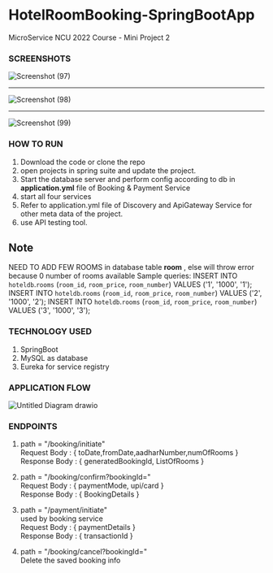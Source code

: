 # HotelRoomBooking-SpringBootApp
 MicroService NCU 2022 Course - Mini Project 2
 
 ### SCREENSHOTS 

![Screenshot (97)](https://user-images.githubusercontent.com/71059426/205059751-de50b9be-985c-4c06-a695-6eb677f723db.png)

------------------------------------------------------------------------------------------------------------------

![Screenshot (98)](https://user-images.githubusercontent.com/71059426/205059805-ce4eafb3-63ce-4ce8-b9f3-27f6fff88e4e.png)

------------------------------------------------------------------------------------------------------------------

![Screenshot (99)](https://user-images.githubusercontent.com/71059426/205059849-9367e78b-6d03-4dc9-952b-9be0646ecacf.png)

### HOW TO RUN
1. Download the code or clone the repo
2. open projects in spring suite and update the project.
3. Start the database server and perform config according to db in **application.yml** file of Booking & Payment Service
4. start all four services 
5. Refer to application.yml file of Discovery and ApiGateway Service for other meta data of the project.
6. use API testing tool.

## Note
NEED TO ADD FEW ROOMS in database table **room** , else will throw error because 0 number of rooms available
Sample queries:
INSERT INTO `hoteldb`.`rooms` (`room_id`, `room_price`, `room_number`) VALUES ('1', '1000', '1');
INSERT INTO `hoteldb`.`rooms` (`room_id`, `room_price`, `room_number`) VALUES ('2', '1000', '2');
INSERT INTO `hoteldb`.`rooms` (`room_id`, `room_price`, `room_number`) VALUES ('3', '1000', '3');


### TECHNOLOGY USED
1. SpringBoot
2. MySQL as database
3. Eureka for service registry

### APPLICATION FLOW
![Untitled Diagram drawio](https://user-images.githubusercontent.com/108087172/204868260-d9955b89-964d-4654-a76e-33ff0f8741f0.png)

### ENDPOINTS

1. path = "/booking/initiate"<br>
    Request Body : { toDate,fromDate,aadharNumber,numOfRooms }<br>
    Response Body : { generatedBookingId, ListOfRooms }

2. path = "/booking/confirm?bookingId=<generatedBookingId>"<br>
    Request Body : { paymentMode, upi/card }<br>
    Response Body : { BookingDetails }<br>
   
3. path = "/payment/initiate"<br>
    used by booking service <br>
    Request Body : { paymentDetails }<br>
    Response Body : { transactionId }<br>
   
4. path = "/booking/cancel?bookingId=<generatedBookingId>"<br>
    Delete the saved booking info<br>






